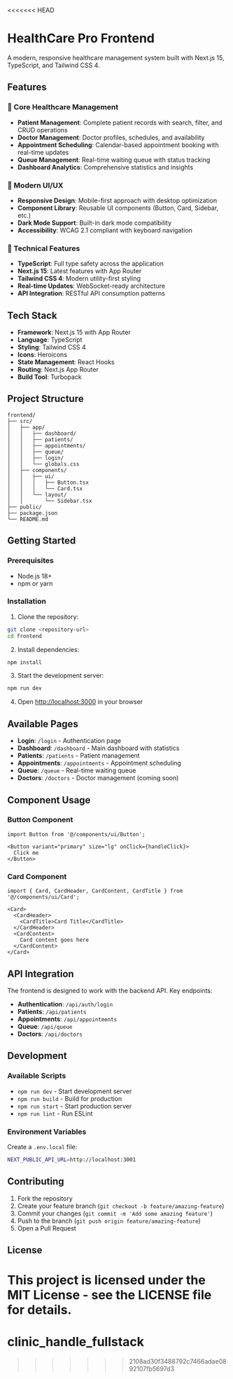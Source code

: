 <<<<<<< HEAD
# HealthCare Pro Frontend

A modern, responsive healthcare management system built with Next.js 15, TypeScript, and Tailwind CSS 4.

## Features

### 🏥 Core Healthcare Management
- **Patient Management**: Complete patient records with search, filter, and CRUD operations
- **Doctor Management**: Doctor profiles, schedules, and availability
- **Appointment Scheduling**: Calendar-based appointment booking with real-time updates
- **Queue Management**: Real-time waiting queue with status tracking
- **Dashboard Analytics**: Comprehensive statistics and insights

### 🎨 Modern UI/UX
- **Responsive Design**: Mobile-first approach with desktop optimization
- **Component Library**: Reusable UI components (Button, Card, Sidebar, etc.)
- **Dark Mode Support**: Built-in dark mode compatibility
- **Accessibility**: WCAG 2.1 compliant with keyboard navigation

### 🔧 Technical Features
- **TypeScript**: Full type safety across the application
- **Next.js 15**: Latest features with App Router
- **Tailwind CSS 4**: Modern utility-first styling
- **Real-time Updates**: WebSocket-ready architecture
- **API Integration**: RESTful API consumption patterns

## Tech Stack

- **Framework**: Next.js 15 with App Router
- **Language**: TypeScript
- **Styling**: Tailwind CSS 4
- **Icons**: Heroicons
- **State Management**: React Hooks
- **Routing**: Next.js App Router
- **Build Tool**: Turbopack

## Project Structure

```
frontend/
├── src/
│   ├── app/
│   │   ├── dashboard/
│   │   ├── patients/
│   │   ├── appointments/
│   │   ├── queue/
│   │   ├── login/
│   │   └── globals.css
│   ├── components/
│   │   ├── ui/
│   │   │   ├── Button.tsx
│   │   │   └── Card.tsx
│   │   └── layout/
│   │       └── Sidebar.tsx
├── public/
├── package.json
└── README.md
```

## Getting Started

### Prerequisites
- Node.js 18+ 
- npm or yarn

### Installation

1. Clone the repository:
```bash
git clone <repository-url>
cd frontend
```

2. Install dependencies:
```bash
npm install
```

3. Start the development server:
```bash
npm run dev
```

4. Open [http://localhost:3000](http://localhost:3000) in your browser

## Available Pages

- **Login**: `/login` - Authentication page
- **Dashboard**: `/dashboard` - Main dashboard with statistics
- **Patients**: `/patients` - Patient management
- **Appointments**: `/appointments` - Appointment scheduling
- **Queue**: `/queue` - Real-time waiting queue
- **Doctors**: `/doctors` - Doctor management (coming soon)

## Component Usage

### Button Component
```tsx
import Button from '@/components/ui/Button';

<Button variant="primary" size="lg" onClick={handleClick}>
  Click me
</Button>
```

### Card Component
```tsx
import { Card, CardHeader, CardContent, CardTitle } from '@/components/ui/Card';

<Card>
  <CardHeader>
    <CardTitle>Card Title</CardTitle>
  </CardHeader>
  <CardContent>
    Card content goes here
  </CardContent>
</Card>
```

## API Integration

The frontend is designed to work with the backend API. Key endpoints:

- **Authentication**: `/api/auth/login`
- **Patients**: `/api/patients`
- **Appointments**: `/api/appointments`
- **Queue**: `/api/queue`
- **Doctors**: `/api/doctors`

## Development

### Available Scripts

- `npm run dev` - Start development server
- `npm run build` - Build for production
- `npm run start` - Start production server
- `npm run lint` - Run ESLint

### Environment Variables

Create a `.env.local` file:
```bash
NEXT_PUBLIC_API_URL=http://localhost:3001
```

## Contributing

1. Fork the repository
2. Create your feature branch (`git checkout -b feature/amazing-feature`)
3. Commit your changes (`git commit -m 'Add some amazing feature'`)
4. Push to the branch (`git push origin feature/amazing-feature`)
5. Open a Pull Request

## License

This project is licensed under the MIT License - see the LICENSE file for details.
=======
# clinic_handle_fullstack
>>>>>>> 2108ad30f3488792c7466adae0892107fb5697d3
